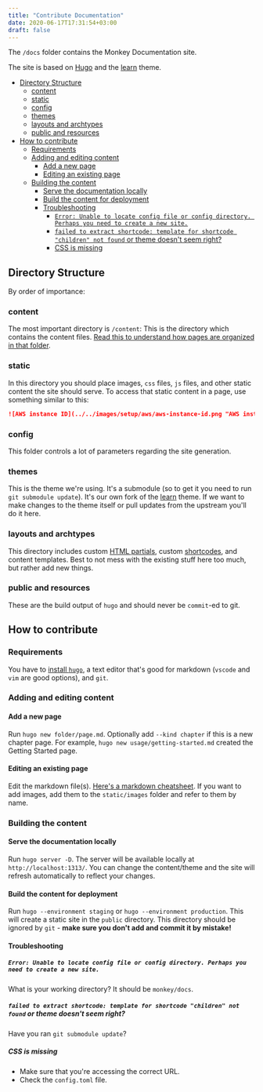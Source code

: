 ```yaml
---
title: "Contribute Documentation"
date: 2020-06-17T17:31:54+03:00
draft: false
---
```


The `/docs` folder contains the Monkey Documentation site.

The site is based on [Hugo](https://gohugo.io/) and the [learn](https://themes.gohugo.io/theme/hugo-theme-learn/en) theme.

- [Directory Structure](#directory-structure)
  - [content](#content)
  - [static](#static)
  - [config](#config)
  - [themes](#themes)
  - [layouts and archtypes](#layouts-and-archtypes)
  - [public and resources](#public-and-resources)
- [How to contribute](#how-to-contribute)
  - [Requirements](#requirements)
  - [Adding and editing content](#adding-and-editing-content)
    - [Add a new page](#add-a-new-page)
    - [Editing an existing page](#editing-an-existing-page)
  - [Building the content](#building-the-content)
    - [Serve the documentation locally](#serve-the-documentation-locally)
    - [Build the content for deployment](#build-the-content-for-deployment)
    - [Troubleshooting](#troubleshooting)
      - [`Error: Unable to locate config file or config directory. Perhaps you need to create a new site.`](#error-unable-to-locate-config-file-or-config-directory-perhaps-you-need-to-create-a-new-site)
      - [`failed to extract shortcode: template for shortcode "children" not found` or theme doesn't seem right?](#failed-to-extract-shortcode-template-for-shortcode-children-not-found-or-theme-doesnt-seem-right)
      - [CSS is missing](#css-is-missing)

## Directory Structure

By order of importance:

### content

The most important directory is `/content`: This is the directory which contains the content files. [Read this to understand how pages are organized in that folder](https://themes.gohugo.io//theme/hugo-theme-learn/en/cont/pages/).

### static

In this directory you should place images, `css` files, `js` files, and other static content the site should serve. To access that static content in a page, use something similar to this:

```markdown
![AWS instance ID](../../images/setup/aws/aws-instance-id.png "AWS instance ID")
```

### config

This folder controls a lot of parameters regarding the site generation.

### themes

This is the theme we're using. It's a submodule (so to get it you need to run `git submodule update`). It's our own fork of the [learn](https://themes.gohugo.io/hugo-theme-learn/) theme. If we want to make changes to the theme itself or pull updates from the upstream you'll do it here. 

### layouts and archtypes

This directory includes custom [HTML partials](https://gohugo.io/templates/partials/), custom [shortcodes](https://gohugo.io/content-management/shortcodes/), and content templates. Best to not mess with the existing stuff here too much, but rather add new things.

### public and resources

These are the build output of `hugo` and should never be `commit`-ed to git.   

## How to contribute

### Requirements

You have to [install `hugo`](https://gohugo.io/getting-started/installing/), a text editor that's good for markdown (`vscode` and `vim` are good options), and `git`.

### Adding and editing content

#### Add a new page

Run `hugo new folder/page.md`. Optionally add `--kind chapter` if this is a new chapter page. For example, `hugo new usage/getting-started.md` created the Getting Started page.

#### Editing an existing page

Edit the markdown file(s). [Here's a markdown cheatsheet](https://themes.gohugo.io//theme/hugo-theme-learn/en/cont/markdown/). If you want to add images, add them to the `static/images` folder and refer to them by name.

### Building the content

#### Serve the documentation locally

Run `hugo server -D`. The server will be available locally at `http://localhost:1313/`. You can change the content/theme and the site will refresh automatically to reflect your changes.

#### Build the content for deployment

Run `hugo --environment staging` or `hugo --environment production`. This will create a static site in the `public` directory. This directory should be ignored by `git` - **make sure you don't add and commit it by mistake!**

#### Troubleshooting

##### `Error: Unable to locate config file or config directory. Perhaps you need to create a new site.`

What is your working directory? It should be `monkey/docs`.
  
##### `failed to extract shortcode: template for shortcode "children" not found` or theme doesn't seem right?

Have you ran `git submodule update`?

##### CSS is missing

- Make sure that you're accessing the correct URL.
- Check the `config.toml` file.
